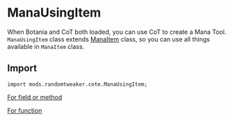 # ManaUsingItem

When Botania and CoT both loaded, you can use CoT to create a Mana Tool. `ManaUsingItem` class
extends [ManaItem](ManaItem.md) class, so you can use all things available in `ManaItem` class.

## Import

```zenscript
import mods.randomtweaker.cote.ManaUsingItem;
```

[For field or method](ManaItem.md)

[For function](function.md#usesMana)

